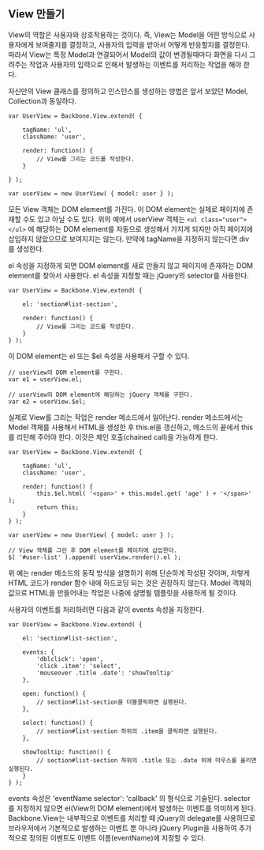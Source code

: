 <!--
layout: 'post'
section: 'Cornerstone Framework'
title: '뷰'
outline: '뷰'
date: '2012-11-16'
tagstr: 'application'
order: '[2, 1, 7]'
thumbnail: '2.1.07.view.png'
-->

View 만들기
----------
View의 역할은 사용자와 상호작용하는 것이다. 즉, View는 Model을 어떤 방식으로 사용자에게 보여줄지를 결정하고, 사용자의 입력을 받아서 어떻게 반응할지를 결정한다. 따라서 View는 특정 Model과 연결되어서 Model의 값이 변경될때마다 화면을 다시 그려주는 작업과 사용자의 입력으로 인해서 발생하는 이벤트를 처리하는 작업을 해야 한다.

자신만의 View 클래스를 정의하고 인스턴스를 생성하는 방법은 앞서 보았던 Model, Collection과 동일하다.

```
var UserView = Backbone.View.extend( {

	tagName: 'ul',
	className: 'user',
	
	render: function() {
		// View를 그리는 코드를 작성한다.
	}
	
} );

var userView = new UserView( { model: user } );
```

모든 View 객체는 DOM element를 가진다. 이 DOM element는 실제로 페이지에 존재할 수도 있고 아닐 수도 있다. 위의 예에서 userView 객체는 `<ul class="user"></ul>` 에 해당하는 DOM element를 자동으로 생성해서 가지게 되지만 아직 페이지에 삽입하지 않았으므로 보여지지는 않는다. 만약에 tagName을 지정하지 않는다면 div 를 생성한다.

el 속성을 지정하게 되면 DOM element를 새로 만들지 않고 페이지에 존재하는 DOM element를 찾아서 사용한다. el 속성을 지정할 때는 jQuery의 selector를 사용한다.

```
var UserView = Backbone.View.extend( {

	el: 'section#list-section',
	
	render: function() {
		// View를 그리는 코드를 작성한다.
	}
} );
```

이 DOM element는 el 또는 $el 속성을 사용해서 구할 수 있다.

```
// userView의 DOM element를 구한다.
var e1 = userView.el;

// userView의 DOM element에 해당하는 jQuery 객체를 구한다.
var e2 = userView.$el;
```

실제로 View를 그리는 작업은 render 메소드에서 일어난다. render 메소드에서는 Model 객체를 사용해서 HTML을 생성한 후 this.el을 갱신하고, 메소드의 끝에서 this를 리턴해 주어야 한다. 이것은 체인 호출(chained call)을 가능하게 한다.

```
var UserView = Backbone.View.extend( {

	tagName: 'ul',
	className: 'user',
	
	render: function() {
		this.$el.html( '<span>' + this.model.get( 'age' ) + '</span>' );
		return this;
	}
} );

var userView = new UserView( { model: user } );

// View 객체를 그린 후 DOM element를 페이지에 삽입한다.
$( '#user-list' ).append( userView.render().el );
```

위 예는 render 메소드의 동작 방식을 설명하기 위해 단순하게 작성된 것이며, 저렇게 HTML 코드가 render 함수 내에 하드코딩 되는 것은 권장하지 않는다. Model 객체의 값으로 HTML을 만들어내는 작업은 나중에 설명될 템플릿을 사용하게 될 것이다.

사용자의 이벤트를 처리하려면 다음과 같이 events 속성을 지정한다.

```
var UserView = Backbone.View.extend( {
	
	el: 'section#list-section',
	
	events: {
		'dblclick': 'open',
		'click .item': 'select',
		'mouseover .title .date': 'showTooltip'
	},
	
	open: function() {
		// section#list-section을 더블클릭하면 실행된다.
	},
	
	select: function() {
		// section#list-section 하위의 .item을 클릭하면 실행된다.
	},
	
	showTooltip: function() {
		// section#list-section 하위의 .title 또는 .date 위에 마우스를 올리면 실행된다.
	}
} );
```

events 속성은 'eventName selector': 'callback' 의 형식으로 기술된다. selector를 지정하지 않으면 el(View의 DOM element)에서 발생하는 이벤트를 의미하게 된다. Backbone.View는 내부적으로 이벤트를 처리할 때 jQuery의 delegate를 사용하므로 브라우저에서 기본적으로 발생하는 이벤트 뿐 아니라 jQuery Plugin을 사용하여 추가적으로 정의된 이벤트도 이벤트 이름(eventName)에 지정할 수 있다.
